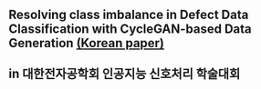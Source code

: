 ## Resolving class imbalance in Defect Data Classification with CycleGAN-based Data Generation [(Korean paper)](https://github.com/KANG-dg/PAPER-solving_classimbalance_with_CycleGAN/blob/main/Resolving%20class%20imbalance%20in%20Defect%20Data%20Classification%20with%20CycleGAN-based%20Data%20Generation.pdf)<br/><br/>in 대한전자공학회 인공지능 신호처리 학술대회

